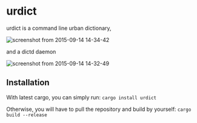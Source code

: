 # urdict
urdict is a command line urban dictionary,

![screenshot from 2015-09-14 14-34-42](https://cloud.githubusercontent.com/assets/221942/9843535/c3ac1956-5aed-11e5-9454-a012ff71c9a7.png)

and a dictd daemon

![screenshot from 2015-09-14
 14-32-49](https://cloud.githubusercontent.com/assets/221942/9843514/837edb98-5aed-11e5-988e-d57e2c350165.png)

## Installation

With latest cargo, you can simply run: `cargo install urdict`

Otherwise, you will have to pull the repository and build by yourself:
`cargo build --release`
